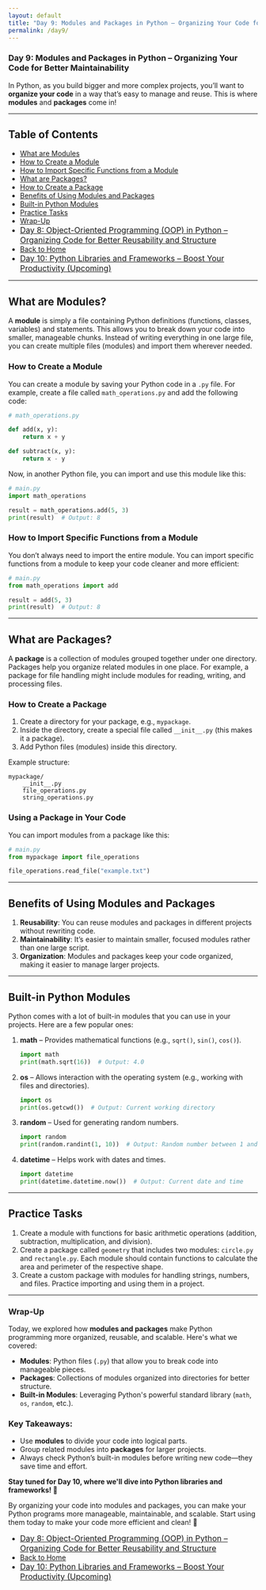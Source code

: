 ```yaml
---
layout: default
title: "Day 9: Modules and Packages in Python – Organizing Your Code for Better Maintainability"
permalink: /day9/
---
```


### Day 9: Modules and Packages in Python – Organizing Your Code for Better Maintainability

In Python, as you build bigger and more complex projects, you’ll want to **organize your code** in a way that’s easy to manage and reuse. This is where **modules** and **packages** come in!

---
## Table of Contents
- [What are Modules](#modules)
- [How to Create a Module](#create)
- [How to Import Specific Functions from a Module](#import)
- [ What are Packages?](#packages)
- [How to Create a Package](#create-packages)
- [Benefits of Using Modules and Packages](#benifits)
- [Built-in Python Modules](#built-in)
- [Practice Tasks](#Practice)
- [Wrap-Up](#Wrap-Up)
- <a href="{{ site.baseurl }}/day8/" style="font-size: 16px;"> Day 8: Object-Oriented Programming (OOP) in Python – Organizing Code for Better Reusability and Structure </a>
- <a href="{{ site.baseurl }}/">Back to Home</a>
- <a href="{{ site.baseurl }}/day10/" style="font-size: 16px;"> Day 10: Python Libraries and Frameworks – Boost Your Productivity (Upcoming) </a>

--- 

## What are Modules?  <a name="modules"></a>
A **module** is simply a file containing Python definitions (functions, classes, variables) and statements. This allows you to break down your code into smaller, manageable chunks. Instead of writing everything in one large file, you can create multiple files (modules) and import them wherever needed.

### How to Create a Module  <a name="create"></a>
You can create a module by saving your Python code in a `.py` file. For example, create a file called `math_operations.py` and add the following code:

```python
# math_operations.py

def add(x, y):
    return x + y

def subtract(x, y):
    return x - y
```

Now, in another Python file, you can import and use this module like this:

```python
# main.py
import math_operations

result = math_operations.add(5, 3)
print(result)  # Output: 8
```

### How to Import Specific Functions from a Module  <a name="import"></a>
You don’t always need to import the entire module. You can import specific functions from a module to keep your code cleaner and more efficient:

```python
# main.py
from math_operations import add

result = add(5, 3)
print(result)  # Output: 8
```

---

## What are Packages?  <a name="packages"></a>
A **package** is a collection of modules grouped together under one directory. Packages help you organize related modules in one place. For example, a package for file handling might include modules for reading, writing, and processing files.

### How to Create a Package  <a name="create-packages"></a>
1. Create a directory for your package, e.g., `mypackage`.
2. Inside the directory, create a special file called `__init__.py` (this makes it a package).
3. Add Python files (modules) inside this directory.

Example structure:
```
mypackage/
    __init__.py
    file_operations.py
    string_operations.py
```

### Using a Package in Your Code  
You can import modules from a package like this:

```python
# main.py
from mypackage import file_operations

file_operations.read_file("example.txt")
```

---

## Benefits of Using Modules and Packages  <a name="benifits"></a>
1. **Reusability**: You can reuse modules and packages in different projects without rewriting code.  
2. **Maintainability**: It’s easier to maintain smaller, focused modules rather than one large script.  
3. **Organization**: Modules and packages keep your code organized, making it easier to manage larger projects.  

---

## Built-in Python Modules  <a name="built-in"></a>
Python comes with a lot of built-in modules that you can use in your projects. Here are a few popular ones:

1. **math** – Provides mathematical functions (e.g., `sqrt()`, `sin()`, `cos()`).  
   ```python
   import math
   print(math.sqrt(16))  # Output: 4.0
   ```

2. **os** – Allows interaction with the operating system (e.g., working with files and directories).  
   ```python
   import os
   print(os.getcwd())  # Output: Current working directory
   ```

3. **random** – Used for generating random numbers.  
   ```python
   import random
   print(random.randint(1, 10))  # Output: Random number between 1 and 10
   ```

4. **datetime** – Helps work with dates and times.  
   ```python
   import datetime
   print(datetime.datetime.now())  # Output: Current date and time
   ```

---

## Practice Tasks  <a name="Practice"></a>
1. Create a module with functions for basic arithmetic operations (addition, subtraction, multiplication, and division).  
2. Create a package called `geometry` that includes two modules: `circle.py` and `rectangle.py`. Each module should contain functions to calculate the area and perimeter of the respective shape.
3. Create a custom package with modules for handling strings, numbers, and files. Practice importing and using them in a project.  

---

### Wrap-Up <a name="Wrap-Up"></a>  

Today, we explored how **modules and packages** make Python programming more organized, reusable, and scalable. Here's what we covered:  

- **Modules**: Python files (`.py`) that allow you to break code into manageable pieces.  
- **Packages**: Collections of modules organized into directories for better structure.  
- **Built-in Modules**: Leveraging Python's powerful standard library (`math`, `os`, `random`, etc.).  

### Key Takeaways:  
- Use **modules** to divide your code into logical parts.  
- Group related modules into **packages** for larger projects.  
- Always check Python’s built-in modules before writing new code—they save time and effort.  
 

**Stay tuned for Day 10, where we'll dive into Python libraries and frameworks! 🚀**

By organizing your code into modules and packages, you can make your Python programs more manageable, maintainable, and scalable. Start using them today to make your code more efficient and clean! 🌟

- <a href="{{ site.baseurl }}/day8/" style="font-size: 16px;"> Day 8: Object-Oriented Programming (OOP) in Python – Organizing Code for Better Reusability and Structure </a>
- <a href="{{ site.baseurl }}/">Back to Home</a>
- <a href="{{ site.baseurl }}/day10/" style="font-size: 16px;"> Day 10: Python Libraries and Frameworks – Boost Your Productivity (Upcoming) </a>
